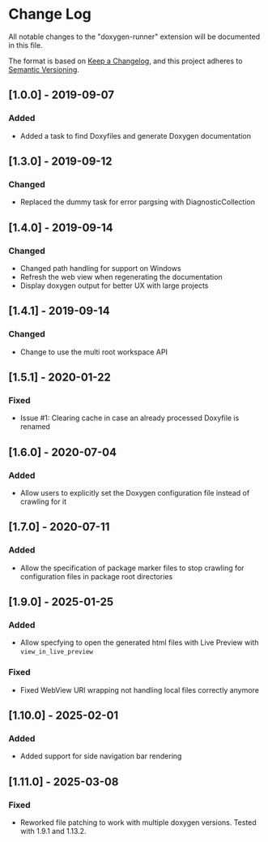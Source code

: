 # Change Log
All notable changes to the "doxygen-runner" extension will be documented in this file.

The format is based on [Keep a Changelog](https://keepachangelog.com/en/1.0.0/),
and this project adheres to [Semantic Versioning](https://semver.org/spec/v2.0.0.html).

## [1.0.0] - 2019-09-07
### Added
- Added a task to find Doxyfiles and generate Doxygen documentation

## [1.3.0] - 2019-09-12
### Changed
- Replaced the dummy task for error pargsing with DiagnosticCollection

## [1.4.0] - 2019-09-14
### Changed
- Changed path handling for support on Windows
- Refresh the web view when regenerating the documentation
- Display doxygen output for better UX with large projects

## [1.4.1] - 2019-09-14
### Changed
- Change to use the multi root workspace API

## [1.5.1] - 2020-01-22
### Fixed
- Issue #1: Clearing cache in case an already processed Doxyfile is renamed

## [1.6.0] - 2020-07-04
### Added
- Allow users to explicitly set the Doxygen configuration file instead of crawling for it

## [1.7.0] - 2020-07-11
### Added
- Allow the specification of package marker files to stop crawling for configuration files in package root directories

## [1.9.0] - 2025-01-25
### Added
- Allow specfying to open the generated html files with Live Preview with `view_in_live_preview`

### Fixed
- Fixed WebView URI wrapping not handling local files correctly anymore

## [1.10.0] - 2025-02-01
### Added
- Added support for side navigation bar rendering

## [1.11.0] - 2025-03-08
### Fixed
- Reworked file patching to work with multiple doxygen versions. Tested with 1.9.1 and 1.13.2.